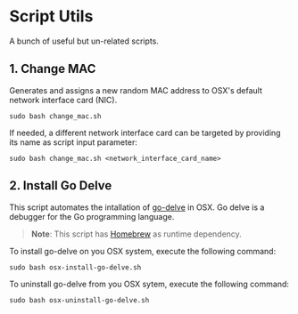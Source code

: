 # Script Utils

A bunch of useful but un-related scripts. 

## 1. Change MAC

Generates and assigns a new random MAC address to OSX's default network interface card (NIC).

```
sudo bash change_mac.sh
```

If needed, a different network interface card can be targeted by providing its name as script input
parameter:

```
sudo bash change_mac.sh <network_interface_card_name>
```
## 2. Install Go Delve

This script automates the intallation of [go-delve](https://github.com/derekparker/delve) in OSX. Go delve is a debugger for the Go programming language.

> **Note**: This script has [Homebrew](https://brew.sh/) as runtime dependency.

To install go-delve on you OSX system, execute the following command:
```
sudo bash osx-install-go-delve.sh
```

To uninstall go-delve from you OSX sytem, execute the following command:
```
sudo bash osx-uninstall-go-delve.sh
```

